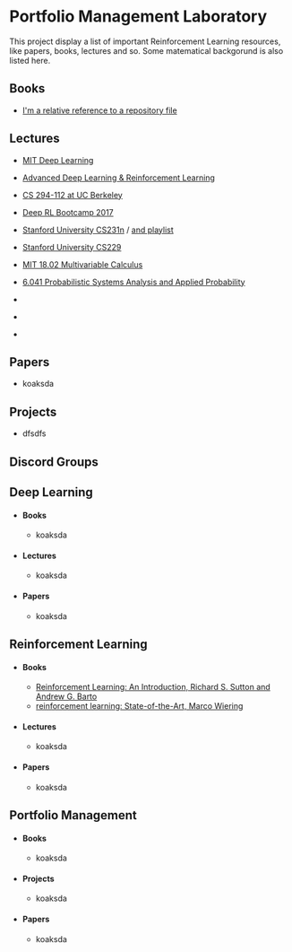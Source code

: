 # Portfolio Management Laboratory

This project display a list of important Reinforcement Learning resources, like papers, books, lectures and so. Some matematical backgorund is also listed here.
  
## Books
* [I'm a relative reference to a repository file](../blob/master/LICENSE)

## Lectures
* [MIT Deep Learning](https://www.youtube.com/playlist?list=PLrAXtmErZgOeiKm4sgNOknGvNjby9efdf)
* [Advanced Deep Learning & Reinforcement Learning](https://www.youtube.com/playlist?list=PLqYmG7hTraZDNJre23vqCGIVpfZ_K2RZs)
* [CS 294-112 at UC Berkeley](http://rail.eecs.berkeley.edu/deeprlcourse/)
* [Deep RL Bootcamp 2017](https://www.youtube.com/playlist?list=PLAdk-EyP1ND8MqJEJnSvaoUShrAWYe51U)
* [Stanford University CS231n](http://cs231n.github.io/) / [and playlist](https://www.youtube.com/playlist?list=PLC1qU-LWwrF64f4QKQT-Vg5Wr4qEE1Zxk)
* [Stanford University CS229](https://www.youtube.com/playlist?list=PLA89DCFA6ADACE599)
* [MIT 18.02 Multivariable Calculus](https://www.youtube.com/playlist?list=PL4C4C8A7D06566F38)
* [6.041 Probabilistic Systems Analysis and Applied Probability](https://www.youtube.com/playlist?list=PLUl4u3cNGP61MdtwGTqZA0MreSaDybji8)

* []()
* []()
* []()


## Papers
* koaksda    

## Projects
* dfsdfs

## Discord Groups
  
## Deep Learning

* #### Books
  * koaksda
* #### Lectures
  * koaksda  
* #### Papers
  * koaksda    
  
## Reinforcement Learning

* #### Books
  * [Reinforcement Learning: An Introduction, Richard S. Sutton and Andrew G. Barto](https://web.stanford.edu/class/psych209/Readings/SuttonBartoIPRLBook2ndEd.pdf)
  * [reinforcement learning: State-of-the-Art, Marco Wiering](/ReinforcementLearningState-of-the-Art.pdf)
* #### Lectures
  * koaksda  
* #### Papers
  * koaksda    
  
## Portfolio Management

* #### Books
  * koaksda
* #### Projects
  * koaksda  
* #### Papers
  * koaksda    
